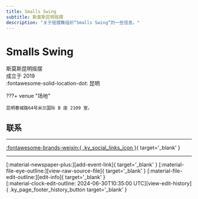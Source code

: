 ```yaml
---
title: Smalls Swing
subtitle: 斯莫斯昆明摇摆
description: "关于摇摆舞组织“Smalls Swing”的一些信息。"
---
```


# Smalls Swing

斯莫斯昆明摇摆  
成立于 2019  
:fontawesome-solid-location-dot: 昆明  


???+ venue "场地"

    昆明春城路64号米兰国际 B 座 2109 室。  

## 联系


---

 [:fontawesome-brands-weixin:{ .ky_social_links_icon }](# "SmallsSwing斯莫斯昆明摇摆"){ target='_blank' }

---

<div class="ky_page_footer" markdown>
<div class="ky_page_footer_trailing" markdown="span">
[:material-newspaper-plus:][add-event-link]{ target='_blank' }
[:material-file-eye-outline:][view-raw-source-file]{ target='_blank' }
[:material-file-edit-outline:][edit-info]{ target='_blank' }
</div>
<div class="ky_page_footer_leading" markdown="span">
[:material-clock-edit-outline: 2024-06-30T10:35:00 UTC][view-edit-history]{ .ky_page_footer_history_button target='_blank' }
</div>
</div>

[add-event-link]: https://github.com/swingdance/events/issues/new?assignees=&labels=add+event&projects=&template=02-add_entity.yml&title=%5Bzh_CN%5D%20Add%20Event%3A%20%3CName%3E&region=zh_CN&province=Yunnan&city=Kunming&org_id=smalls-swing "添加活动"
[view-raw-source-file]: https://github.com/swingdance/orgs/blob/main/zh_CN/smalls-swing.json "查看原始源文件"
[edit-info]: https://github.com/swingdance/orgs/issues/new?assignees=&labels=update+org&projects=&template=03-update_entity.yml&title=%5Bzh_CN%5D%20Update%20Org%3A%20Smalls%20Swing&region=zh_CN&id=smalls-swing&name=Smalls%20Swing "编辑信息"

[view-edit-history]: https://github.com/swingdance/orgs/commits/main/zh_CN/smalls-swing.json "查看编辑历史"
